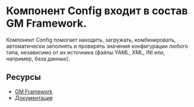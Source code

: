 # Компонент Config входит в состав GM Framework.

Компонент Config помогает находить, загружать, комбинировать, автоматически заполнять и проверять значения конфигурации любого типа, независимо от их источника (файлы YAML, XML, INI или, например, база данных).

## Ресурсы
- [GM Framework](https://apps.gearmagic.ru/framework)
- [Документация](https://apps.gearmagic.ru/component/framework-config)
